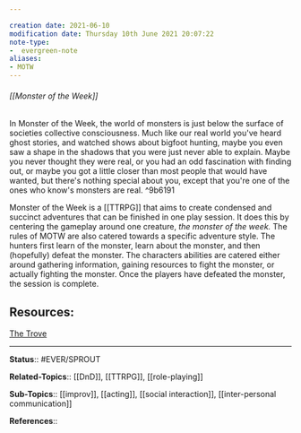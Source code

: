 ---
creation date: 2021-06-10
modification date: Thursday 10th June 2021 20:07:22
note-type: 
-  evergreen-note
aliases:
- MOTW
---

###### [[Monster of the Week]]

In Monster of the Week, the world of monsters is just below the surface of societies collective consciousness. Much like our real world you've heard ghost stories, and watched shows about bigfoot hunting, maybe you even saw a shape in the shadows that you were just never able to explain. Maybe you never thought they were real, or you had an odd fascination with finding out, or maybe you got a little closer than most people that would have wanted, but there's nothing special about you, except that you're one of the ones who know's monsters are real. ^9b6191

Monster of the Week is a [[TTRPG]] that aims to create condensed and succinct adventures that can be finished in one play session. It does this by centering the gameplay around one creature, *the monster of the week.* The rules of MOTW are also catered towards a specific adventure style. The hunters first learn of the monster, learn about the monster, and then (hopefully) defeat the monster. The characters abilities are catered either around gathering information, gaining resources to fight the monster, or actually fighting the monster. Once the players have defeated the monster, the session is complete.

## Resources:
[The Trove](https://thetrove.is/reader.html?file=https%3A%2F%2Fthetrove.is%2FBooks%2FMonster%2520of%2520the%2520Week%2520%2528PbtA%2529%2520%255Bmulti%255D%2FMonster%2520of%2520the%2520Week%2520%2528revised%2529%2FPlaybooks%2FMotW%2520-%2520The%2520Hard%2520Case%2520%2528Revised%2529.pdf)


---

**Status**:: #EVER/SPROUT 

**Related-Topics**:: [[DnD]], [[TTRPG]], [[role-playing]] 
	
**Sub-Topics**::  [[improv]], [[acting]], [[social interaction]], [[inter-personal communication]]

**References**::